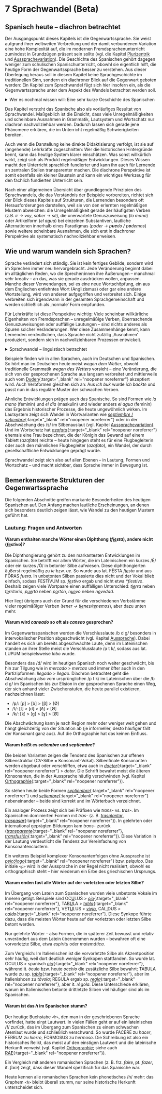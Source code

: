 # 7 Sprachwandel (Beta)  

## Spanisch heute – diachron betrachtet

Der Ausgangspunkt dieses Kapitels ist die Gegenwartssprache. Sie weist aufgrund ihrer weltweiten Verbreitung und der damit verbundenen Variation eine hohe Komplexität auf, die im modernen Fremdsprachenunterricht zumindest in Grundzügen präsent sein sollte (vgl. die Kapitel [Plurizentrik](LINK) und [Aussprachevariation](LINK)). Die Geschichte des Spanischen gehört dagegen weniger zum schulischen Spanischunterricht, obowhl sie eigentlich hilft, die heutige Form der Gegenwartssprache besser zu verstehen. Aus dieser Überlegung heraus soll in diesem Kapitel keine Sprachgeschichte im traditionellen Sinn, sondern ein diachroner Blick auf die Gegenwart geboten werden: Ein Kapitel zum Sprachwandel fügt sich hier insofern ein, als die Gegenwartssprache unter dem Aspekt des Wandels betrachtet werden soll.  

<details>
<summary>Wer es nochmal wissen will: Eine sehr kurze Geschichte des Spanischen</summary>

<p>Die Geschichte des Spanischen beginnt mit dem gesprochenen Latein, dem <b>Vulgärlatein</b>, das mit der römischen Expansion ab dem 3. Jh. v. Chr. auf die Iberische Halbinsel gelangte. Dieses gesprochene Latein bildete den Ursprung aller romanischen Sprachen. Doch es überlagerte nicht einfach die zuvor dort gesprochenen Sprachen wie Keltiberisch, Iberisch oder Baskisch, sondern wurde von ihnen beeinflusst. Solche <b>Substrateinflüsse</b> prägten die Aussprache und bestimmte Strukturen des Lateins auf der Halbinsel und erklären bis heute einige Eigenheiten des Spanischen im Vergleich zu anderen romanischen Sprachen.</p>

<p>Nach Zerfall des Römischen Reiches entwickelten sich regional unterschiedliche romanische Dialekte. Im Norden entstand der kastilische Dialekt, der sich während der Reconquista durchsetzte und zur Schriftsprache ausgebaut wurde.</p>

<p>Im mittelalterlichen Al-Andalus wurden spanische Varietäten (Mozarabisch) durch arabischen Einfluss stark bereichert. Ab dem 15. Jh. gelangte das Kastilische mit der spanischen Expansion in die Amerikas, wo es zahlreiche Wörter aus indigenen Sprachen übernahm.</p>

<p>Heute ist Spanisch Weltsprache. Sein Status wurde durch Kolonialismus, Migration und Institutionalisierung (z.B. die Real Academia Española) gefestigt.</p>

</details>

Das Kapitel versteht das Spanische also als vorläufiges Resultat von Sprachwandel. Maßgeblich ist die Einsicht, dass viele Unregelmäßigkeiten und scheinbare Ausnahmen in Grammatik, Lautsystem und Wortschatz nur diachron nachvollziehbar werden. Dadurch lassen sich gerade jene Phänomene erklären, die im Unterricht regelmäßig Schwierigkeiten bereiten.

Auch wenn die Darstellung keine direkte Didaktisierung verfolgt, ist sie auf (angehende) Lehrkräfte zugeschnitten: Wer die historischen Hintergründe kennt, kann das heutige System klarer einschätzen. Was sonst willkürlich wirkt, zeigt sich als Produkt regelmäßiger Entwicklungen. Dieses Wissen macht den Unterricht sprachlich fundierter und kann ihn auch für Lernende an zentralen Stellen transparenter machen. Die diachrone Perspektive ist somit ebenfalls ein kleiner Baustein und kann ein wichtiges Werkzeug für den fachlich fundierten Unterricht sein.

Nach einer allgemeinen Übersicht über grundlegende Prinzipien des Sprachwandels, die das Verständnis der Beispiele vorbereiten, richtet sich der Blick dieses Kapitels auf Strukturen, die Lernenden besonders oft Herausforderungen darstellen, weil sie von den erlernten regelmäßigen Mustern abweichen: die Unregelmäßigkeit gerade der häufigsten Verben (z.B. *ir → voy*, *saber → sé*), die unerwartete Genuszuweisung (*la mano*) oder Artikelform (*el agua*) bei einzelnen Substantiven, lautliche Alternationen innerhalb eines Paradigmas (*poder → p**ue**do / p**o**demos*) sowie weitere scheinbare Ausnahmen, die sich erst in diachroner Perspektive als systematisch nachvollziehbar erweisen.



## Wie und warum wandeln sich Sprachen?

Sprache verändert sich ständig. Sie ist kein fertiges Gebilde, sondern wird im Sprechen immer neu hervorgebracht. Jede Veränderung beginnt dabei im alltäglichen Reden, wo die Sprecher:innen ihre Äußerungen – manchmal sehr kreativ – an das, was sie gerade ausdrücken wollen, anpassen. Manche dieser Verwendungen, sei es eine neue Wortschöpfung, ein aus dem Englischen entlehntes Wort (Anglizismus) oder gar eine andere Wortstellung, wird von anderen aufgegriffen und verbreitet sich. Einige verbreiten sich irgendwann in der gesamten Sprachgemeinschaft und werden schließlich als ‚normale‘ Form empfunden.  

Für Lehrkräfte ist diese Perspektive wichtig: Viele scheinbar willkürliche Eigenheiten von Fremdsprachen – unregelmäßige Verben, überraschende Genuszuweisungen oder auffällige Lautungen – sind nichts anderes als Spuren solcher Veränderungen. Wer diese Zusammenhänge kennt, kann Lernenden verdeutlichen, dass Sprache nicht zufällig ‚Ausnahmen‘ produziert, sondern sich in nachvollziehbaren Prozessen entwickelt.  

<details>
<summary>Sprachwandel – linguistisch betrachtet</summary>

<p>Sprachwandel ist kein Randphänomen, sondern Teil des Wesens von Sprache. Eugenio Coseriu hat Sprache als <b><i>energeia</i></b> beschrieben: Das Sprechen ist demzufolge immer auch schöpferische Tätigkeit, wodurch sich Sprache immer wieder erneuert. Jede sprachliche Äußerung kann kleine Veränderungen hervorbringen, die – wenn sie von anderen übernommen werden – Teil des Systems werden. Vor diesem Hintergrund lassen sich die wichtigsten Prinzipien des Sprachwandels verstehen.</p>

<p>Einerseits strebt Sprache nach <b>Ökonomie</b>: Sprecher:innen verkürzen, vereinfachen und glätten Formen, damit Kommunikation leichter und schneller gelingt. Andererseits wirkt das gegensätzliche Prinzip der <b>Expressivität</b>: Sprache dient nicht nur der Verständigung, sondern auch dem Ausdruck und der Aufmerksamkeit. So entstehen Verstärkungen, Übertreibungen und anschauliche Bilder, die im Lauf der Zeit ihren besonderen 'Mehrwert' verlieren und zum Normalwort werden, wie beim sp. <i>trabajo</i> oder fr. <i>travail</i>, das einst (vermutlich) ‘Folterinstrument’ bedeutete und heute das Normalwort für ‘Arbeit’ ist.</p>

<p>Neben diesen Kräften wirkt die <b>Analogie</b>: Neue Formen passen sich bestehenden Mustern an. Darum hat sich im Deutschen <i>ich buk</i> zu <i>ich backte</i> entwickelt, in Analogie zu den regelmäßigen Verben. Hinzu kommt die <b>Grammatikalisierung</b>, bei der lexikalische Wörter zu grammatischen Hilfsmitteln werden, wie das spanische <i>haber</i>, das vom Vollverb zum Hilfsverb für zusammengesetzte Zeiten geworden ist. Schließlich ist die <b>Entlehnung</b> zu nennen, bei der Ausdrucksmittel aus anderen Sprachen übernommen werden. Erkennbar ist Wandel stets in der <b>Variation</b>: Alte und neue Formen existieren nebeneinander, bis sich eine durchsetzt und zur Norm wird.</p>

<p>So zeigt sich: Sprachwandel ist Ausdruck der schöpferischen Tätigkeit des Sprechens. Vereinfachung und Verstärkung, Anpassung und Innovation greifen ineinander und halten Sprache zugleich ökonomisch und lebendig. Jede Gegenwartsform ist daher nur ein Zwischenstand in einem offenen Prozess.</p>

</details>

Beispiele finden wir in allen Sprachen, auch im Deutschen und Spanischen. So hört man im Deutschen heute meist *wegen dem Wetter*, obwohl traditionelle Grammatik *wegen des Wetters* vorsieht – eine Veränderung, die sich von der gesprochenen Sprache aus langsam verbreitet und mittlerweile auch vom [Duden](https://www.duden.de/rechtschreibung/wegen){:target="_blank" rel="noopener noreferrer"} akzeptiert wird. Auch Verbformen gleichen sich an: Aus *ich buk* wurde *ich backte* und passt nun in das reguläre Muster der schwachen Verben.  

Ähnliche Entwicklungen prägen auch das Spanische. So sind Formen wie *la mano* (feminin) und *el día* (maskulin) und wieder anders *el agua* (feminin) das Ergebnis historischer Prozesse, die heute ungewöhnlich wirken. Im Lautsystem zeigt sich Wandel in Wortvarianten wie [*septiembre* / *setiembre*](https://dle.rae.es/septiembre){:target="_blank" rel="noopener noreferrer"} oder in der Abschwächung des <span class="meta">/s/</span> im Silbenauslaut (vgl. Kapitel [Aussprachevariation](../aussprache/varianten.md)). Und im Wortschatz hat [*azafata*](https://dle.rae.es/azafata){:target="_blank" rel="noopener noreferrer"} ehemals eine Frau bezeichnet, die der Königin das Gewand auf einem Tablett (*azafate*) reichte – heute hingegen steht es für eine Flugbegleiterin oder auch den männlichen Flugbegleiter (*azafato*), ein Wandel, der durch gesellschaftliche Entwicklungen geprägt wurde.  

Sprachwandel zeigt sich also auf allen Ebenen – in Lautung, Formen und Wortschatz – und macht sichtbar, dass Sprache immer in Bewegung ist.  


## Bemerkenswerte Strukturen der Gegenwartssprache

Die folgenden Abschnitte greifen markante Besonderheiten des heutigen Spanischen auf. Den Anfang machen lautliche Erscheinungen, an denen sich besonders deutlich zeigen lässt, wie Wandel zu den heutigen Mustern geführt hat.  

### Lautung: Fragen und Antworten  

#### Warum enthalten manche Wörter einen Diphthong (*f<u>ie</u>sta*), andere nicht (*f<u>e</u>stivo*)?  
Die Diphthongierung gehört zu den markantesten Entwicklungen im Spanischen. Sie betrifft vor allem Wörter, die im Lateinischem ein kurzes /Ĕ/ oder ein kurzes /Ŏ/ in betonter Silbe aufwiesen. Diese diphthongierten äußerst regelmäßig zu *ie* bzw. *ue*. So wurde aus lat. FĔSTA *f<u>ie</u>sta* und aus FŎRAS *fuera*. In unbetonten Silben passierte dies nicht und der Vokal blieb einfach, sodass FESTĪVUM sp. *f<u>e</u>stivo* ergab und nicht etwa *\*fiestivo*. Deshalb zeigen viele Wortpaare einen auffälligen Unterschied: *t<u>ie</u>rra* neben *t<u>e</u>rritorio*, *p<u>ue</u>rta* neben *p<u>o</u>rtón*, *n<u>ue</u>vo* neben *n<u>o</u>vedad*.  

Hier liegt übrigens auch der Grund für die verschiedenen Verbstämme vieler regelmäßiger Verben (*tener → t<u>ie</u>nes/t<u>e</u>nemos*), aber dazu unten mehr.

#### Warum wird *cansado* so oft als *cansao* gesprochen?  

Im Gegenwartsspanischen werden die Verschlusslaute <span class="meta">/b d g/</span> besonders in intervokalischer Position abgeschwächt (vgl. Kapitel [Aussprache](Link)). Dabei handelt es sich um bereits abgeschwächte Laute, denn im Lateinischen standen an ihrer Stelle meist die Verschlusslaute <span class="meta">/p t k/</span>, sodass aus lat. LUPUM beispielsweise *lobo* wurde.  

Besonders das <span class="meta">/d/</span> wird im heutigen Spanisch noch weiter geschwächt, bis hin zur Tilgung wie in *mercado* > *mercao* und immer öfter auch in den Partizipformen: *llegado* > *llegao*. Diachron betrachtet geht die Abschwächung also vom ursprünglichen <span class="meta">/p t k/</span> im Lateinischen über die <span class="meta">/b d g/</span> im Spanischen bis zur Elision in der gesprochenen Sprache einen Weg, der sich anhand vieler Zwischenstufen, die heute parallel existieren, nachzeichnen lässt:  

- <span class="meta">/p/</span>: <span class="meta">[p]</span> > <span class="meta">[b]</span> > <span class="meta">[β]</span> > <span class="meta">[Ø]</span>  
- <span class="meta">/t/</span>: <span class="meta">[t]</span> > <span class="meta">[d]</span> > <span class="meta">[ð]</span> > <span class="meta">[Ø]</span>  
- <span class="meta">/k/</span>: <span class="meta">[k]</span> > <span class="meta">[g]</span> > <span class="meta">[ɣ]</span> > <span class="meta">[Ø]</span>  

Die Abschwächung kann je nach Region mehr oder weniger weit gehen und hängt gleichzeitig von der Situation ab (je informeller, desto häufiger fällt der Konsonant ganz aus). Auf die Orthographie hat das keinen Einfluss.  

#### Warum heißt es *setiembre* und *septiembre*?  

Die beiden Varianten zeigen die Tendenz des Spanischen zur offenen Silbenstruktur (CV-Silbe = Konsonant-Vokal). Silbenfinale Konsonanten werden abgebaut oder verschliffen, etwa auch in [*doctor*](https://dle.rae.es/doctor){:target="_blank" rel="noopener noreferrer"} > *dotor*. Die Schrift bewahrt meist die älteren Konsonanten, die in der Aussprache häufig verschwinden (vgl. Kapitel [Orthographie](../orthographie/index.md){:target="_blank" rel="noopener noreferrer"}).  

So stehen heute beide Formen [*septiembre*](https://dle.rae.es/septiembre){:target="_blank" rel="noopener noreferrer"} und [*setiembre*](https://dle.rae.es/setiembre){:target="_blank" rel="noopener noreferrer"} nebeneinander – beide sind korrekt und im Wörterbuch verzeichnet.  

Ein analoger Prozess zeigt sich bei Präfixen wie *trans-* vs. *tras-*. Im Spanischen dominierten Formen mit *tras-* (z. B. [*trasplantar*](https://dle.rae.es/trasplantar), [*traspasar*](https://dle.rae.es/traspasar){:target="_blank" rel="noopener noreferrer"}). In gelehrten oder international geprägten Bildungen kam *trans-* zurück ([*transparente*](https://dle.rae.es/transparente){:target="_blank" rel="noopener noreferrer"}, [*transfusión*](https://dle.rae.es/transfusi%C3%B3n){:target="_blank" rel="noopener noreferrer"}). Diese Variation in der Lautung verdeutlicht die Tendenz zur Vereinfachung von Konsonantenclustern.  

Ein weiteres Beispiel komplexer Konsonantenfolgen ohne Aussprache ist [*psicólogo*](https://dle.rae.es/psic%C3%B3logo){:target="_blank" rel="noopener noreferrer"} bzw. *psíquico*. Das initiale `<p>` wird in der Aussprache in der Regel nicht realisiert, obwohl es orthographisch steht – hier wiederum ein Erbe des griechischen Ursprungs.  

#### Warum enden fast alle Wörter auf der vorletzten oder letzten Silbe?  
Im Übergang vom Latein zum Spanischen wurden viele unbetonte Vokale im Inneren getilgt. Beispiele sind OC<u>U</u>LUS > [*ojo*](https://dle.rae.es/ojo){:target="_blank" rel="noopener noreferrer"}, TAB<u>U</u>LA > [*tabla*](https://dle.rae.es/tabla){:target="_blank" rel="noopener noreferrer"}, VET<u>U</u>LUS > [*viejo*](https://dle.rae.es/viejo), CAL<u>I</u>DUS > [*caldo*](https://dle.rae.es/caldo){:target="_blank" rel="noopener noreferrer"}. Diese Synkope führte dazu, dass die meisten Wörter heute auf der vorletzten oder letzten Silbe betont werden.  

Nur gelehrte Wörter – also Formen, die in späterer Zeit bewusst und relativ unverändert aus dem Latein übernommen wurden – bewahren oft eine vorvorletzte Silbe, etwa *espíritu* oder *matemática*.  

Zum Vergleich: Im Italienischen ist die vorvorletzte Silbe als Akzentposition sehr häufig, weil dort deutlich weniger Synkopen stattfanden. So wurde lat. OCULUS > spanisch [*ojo*](https://dle.rae.es/ojo){:target="_blank" rel="noopener noreferrer"}, während it. *òculo* bzw. heute *occhio* die zusätzliche Silbe bewahrt; TABULA wurde zu sp. [*tabla*](https://dle.rae.es/tabla){:target="_blank" rel="noopener noreferrer"}, aber im Italienishcen zu *tàvola*; REGULA ergab sp. [*regla*](https://dle.rae.es/regla){:target="_blank" rel="noopener noreferrer"}, aber it. *règola*. Diese Unterschiede erklären, warum im Italienischen betonte drittletzte Silben viel häufiger sind als im Spanischen.  
 
#### Warum ist das *h* im Spanischen stumm?  
Der heutige Buchstabe `<h>`, den man in der geschriebenen Sprache vorfindet, hatte einst Lautwert. In vielen Fällen geht er auf ein lateinisches <span class="meta">/f/</span> zurück, das im Übergang zum Spanischen zu einem schwachen Atemlaut wurde und schließlich verschwand. So wurde FACERE zu *hacer*, FERRUM zu *hierro*, FORMOSUS zu *hermoso*. Die Schreibung ist also ein historisches Relikt, das meist auf den einstigen Lautwert und die lateinische Herkunft verweist (vgl. Kapitel [Orthographie](../orthographie/index.md); siehe auch [RAE](https://www.rae.es/ortograf%C3%ADa/la-h-muda){:target="_blank" rel="noopener noreferrer"}).  

Ein Vergleich mit anderen romanischen Sprachen (z. B. frz. *faire*, pt. *fazer*, it. *fare*) zeigt, dass dieser Wandel spezifisch für das Spanische war.  

Heute kennen alle romanischen Sprachen kein phonetisches <span class="meta">/h/</span> mehr: das Graphem `<h>` bleibt überall stumm, nur seine historische Herkunft unterscheidet sich.    





